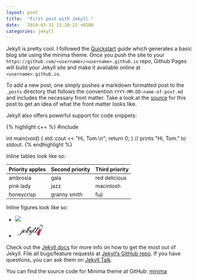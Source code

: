 ```yaml
---
layout: post
title:  "First post with Jekyll."
date:   2019-03-31 11:28:22 +0200
categories: jekyll
---
```


Jekyll is pretty cool. I followed the [Quickstart](https://github.com/jekyll/minima) guide which generates a basic blog site using the minima theme. Once you push the site to your `https://github.com/<username>/<username>.github.io` repo, Github Pages will build your Jekyll site and make it available online at `<username>.github.io`.

To add a new post, one simply pushes a markdown formatted post to the `_posts` directory that follows the convention `YYYY-MM-DD-name-of-post.md` and includes the necessary front matter. Take a look at the [source](https://github.com/bduvenhage/bduvenhage.github.io/blob/master/_posts/2019-03-31-first-post-with-jekyll.md) for this post to get an idea of what the front matter looks like.

Jekyll also offers powerful support for code snippets:

{% highlight c++ %}
#include <iostream>
  
int main(void)
{
  std::cout << "Hi, Tom.\n";
  return 0;
}
// prints "Hi, Tom." to stdout.
{% endhighlight %}

Inline tables look like so:

| Priority apples | Second priority | Third priority |
|-------|--------|---------|
| ambrosia | gala | red delicious |
| pink lady | jazz | macintosh |
| honeycrisp | granny smith | fuji |

Inline figures look like so:

<!--- - ![Logo Jekyll]({{site.url}}/assets/images/jekyll-logo.png ) -->

<!--- - ![Logo Jekyll]({{"/assets/images/jekyll-logo.png" | absolute_url}}) -->

- <img src="http://memofil.github.io/assets/images/categories/jekyll-logo.png" width="80" />

- <img src="/assets/images/jekyll-logo.png" width="80" />

<!--- - ![Logo Jekyll](/jekyll-logo.png) -->

Check out the [Jekyll docs][jekyll-docs] for more info on how to get the most out of Jekyll. File all bugs/feature requests at [Jekyll’s GitHub repo][jekyll-gh]. If you have questions, you can ask them on [Jekyll Talk][jekyll-talk].

[jekyll-docs]: https://jekyllrb.com/docs/home
[jekyll-gh]:   https://github.com/jekyll/jekyll
[jekyll-talk]: https://talk.jekyllrb.com/

You can find the source code for Minima theme at GitHub:
[minima](https://github.com/jekyll/minima)
